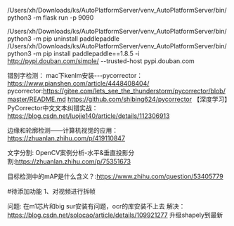  /Users/xh/Downloads/ks/AutoPlatformServer/venv_AutoPlatformServer/bin/python3 -m flask run  -p 9090
  
 /Users/xh/Downloads/ks/AutoPlatformServer/venv_AutoPlatformServer/bin/python3 -m pip uninstall paddlepaddle
 /Users/xh/Downloads/ks/AutoPlatformServer/venv_AutoPlatformServer/bin/python3 -m pip install paddlepaddle==1.8.5 -i http://pypi.douban.com/simple/ --trusted-host pypi.douban.com


错别字检测：
mac下kenlm安装---pycorrector：https://www.pianshen.com/article/4448408404/
pycorrector:https://gitee.com/lets_see_the_thunderstorm/pycorrector/blob/master/README.md
https://github.com/shibing624/pycorrector
【深度学习】PyCorrector中文文本纠错实战：https://blog.csdn.net/luojie140/article/details/112306913

边缘和轮廓检测——计算机视觉的应用：https://zhuanlan.zhihu.com/p/419110847


文字分割:
OpenCV案例分析-水平&垂直投影分割:https://zhuanlan.zhihu.com/p/75351673


目标检测中的mAP是什么含义？:https://www.zhihu.com/question/53405779

#待添加功能
1、对视频进行拆帧


问题:
在m1芯片和big sur安装有问题，ocr的库安装不上去
解决：https://blog.csdn.net/solocao/article/details/109921277
升级shapely到最新